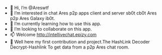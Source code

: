 - 👋 Hi, I’m @Areswtf
- 👀 I’m interested in chat Ares p2p apps client and server sb0t cb0t Ares p2p Ares Galaxy ib0t.
- 🌱 I’m currently learning how to use this app.
- 💞️ I’m looking to collaborate on this app.
- 📫 Welcome http://intellivechat.epizy.com
- 👋 Well here my first contribution and project.The HashLink Decoder Decrypt-Hashlink To get data from a p2p Ares chat room.
<!---
Areswtf/Areswtf is a ✨ special ✨ repository.
--->
